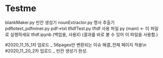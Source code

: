 # Testme

blankMaker.py
빈칸 생성기
nounExtractor.py
명사 추출기
pdftotext_pdfminer.py
pdf->txt
tfIdfTest.py
tfIdf 사용 파일 py (main) <- 이 파일로 실행하세요
tfidf.ipynb
(백업용, 사용X) (결과를 바로 볼 수 있어 이 파일을 사용함.)

#2020_11_15_1차 업로드 _ 56pages만 변환되는 이슈 해결_전체 페이지 적용\n 
#2020_11_20_2차 업로드 _ 빈칸 생성기 완성.
